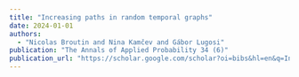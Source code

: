 ```yaml
---
title: "Increasing paths in random temporal graphs"
date: 2024-01-01
authors:
  - "Nicolas Broutin and Nina Kamčev and Gábor Lugosi"
publication: "The Annals of Applied Probability 34 (6)"
publication_url: "https://scholar.google.com/scholar?oi=bibs&hl=en&q=Increasing+paths+in+random+temporal+graphs"
---
```

